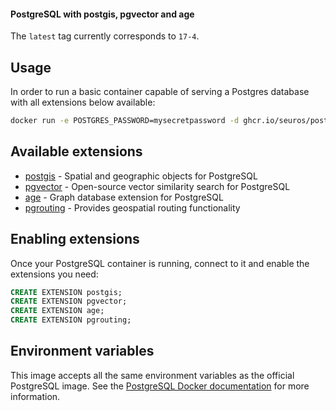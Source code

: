 #### PostgreSQL with postgis, pgvector and age

The `latest` tag currently corresponds to `17-4`.

## Usage

In order to run a basic container capable of serving a Postgres database with all extensions below available:

```bash
docker run -e POSTGRES_PASSWORD=mysecretpassword -d ghcr.io/seuros/postgis-with-extensions:17-4
```

## Available extensions

- [postgis](https://github.com/postgis/postgis) - Spatial and geographic objects for PostgreSQL
- [pgvector](https://github.com/pgvector/pgvector) - Open-source vector similarity search for PostgreSQL
- [age](https://github.com/apache/age) - Graph database extension for PostgreSQL
- [pgrouting](https://github.com/pgRouting/pgrouting) - Provides geospatial routing functionality

## Enabling extensions

Once your PostgreSQL container is running, connect to it and enable the extensions you need:

```sql
CREATE EXTENSION postgis;
CREATE EXTENSION pgvector;
CREATE EXTENSION age;
CREATE EXTENSION pgrouting;
```

## Environment variables

This image accepts all the same environment variables as the official PostgreSQL image. See the [PostgreSQL Docker documentation](https://hub.docker.com/_/postgres) for more information.
